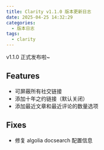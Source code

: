 ```yaml
---
title: Clarity v1.1.0 版本更新日志
date: 2025-04-25 14:32:29
categories:
  - 版本日志
tags:
  - clarity
---
```


v1.1.0 正式发布啦~

## Features

- 可屏蔽所有社交链接
- 添加十年之约链接（默认关闭）
- 添加最近文章和最近评论的数量选项

## Fixes

- 修复 algolia docsearch 配置信息
